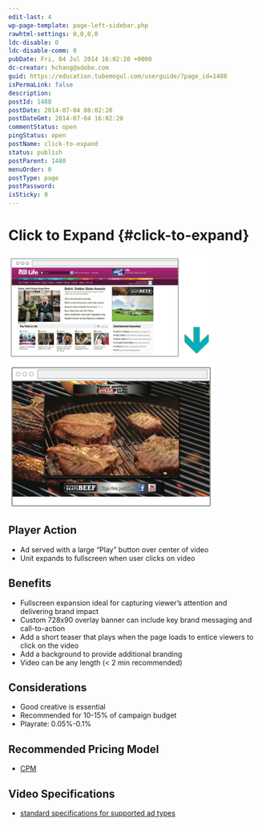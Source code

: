 ```yaml
---
edit-last: 4
wp-page-template: page-left-sidebar.php
rawhtml-settings: 0,0,0,0
ldc-disable: 0
ldc-disable-comm: 0
pubDate: Fri, 04 Jul 2014 16:02:20 +0000
dc-creator: hchang@adobe.com
guid: https://education.tubemogul.com/userguide/?page_id=1488
isPermaLink: false
description: 
postId: 1488
postDate: 2014-07-04 08:02:20
postDateGmt: 2014-07-04 16:02:20
commentStatus: open
pingStatus: open
postName: click-to-expand
status: publish
postParent: 1480
menuOrder: 0
postType: page
postPassword: 
isSticky: 0
---
```


# Click to Expand {#click-to-expand}

![Expandable CTP](assets/expandable-ctp.png)

## Player Action

* Ad served with a large “Play” button over center of video
* Unit expands to fullscreen when user clicks on video

## Benefits

* Fullscreen expansion ideal for capturing viewer’s attention and delivering brand impact
* Custom 728x90 overlay banner can include key brand messaging and call-to-action
* Add a short teaser that plays when the page loads to entice viewers to click on the video
* Add a background to provide additional branding
* Video can be any length (< 2 min recommended)

## Considerations

* Good creative is essential
* Recommended for 10-15% of campaign budget
* Playrate: 0.05%-0.1%

## Recommended Pricing Model

* [CPM](../../../../dsp/planning/ad-formats/performance-pricing.md)

## Video Specifications

* [standard specifications for supported ad types](https://www.tubemogul.com/ad-specs/)
